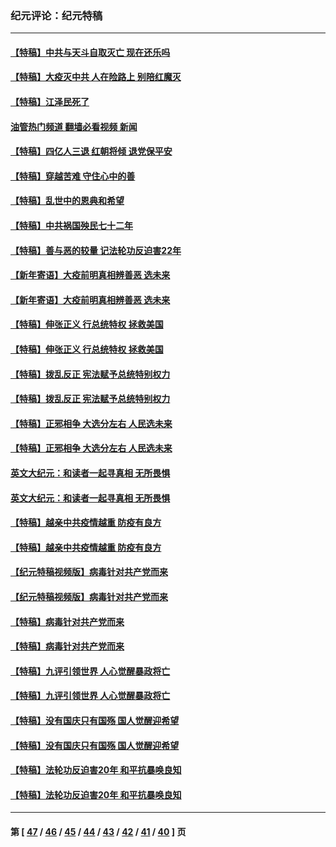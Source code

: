 ### 纪元评论：纪元特稿
---
#### [【特稿】中共与天斗自取灭亡 现在还乐吗](../../pages/nsc424/n13897482.md?02040330) 
#### [【特稿】大疫灭中共 人在险路上 别陪红魔灭](../../pages/nsc424/n13890697.md?02040330) 
#### [【特稿】江泽民死了](../../pages/nsc424/n13876300.md?02040330) 
#### [油管热门频道 翻墙必看视频 新闻](ok?02040330)
#### [【特稿】四亿人三退 红朝将倾 退党保平安](../../pages/nsc424/n13794378.md?02040330) 
#### [【特稿】穿越苦难 守住心中的善](../../pages/nsc424/n13784979.md?02040330) 
#### [【特稿】乱世中的恩典和希望](../../pages/nsc424/n13734687.md?02040330) 
#### [【特稿】中共祸国殃民七十二年](../../pages/nsc424/n13272607.md?02040330) 
#### [【特稿】善与恶的较量 记法轮功反迫害22年](../../pages/nsc424/n13086597.md?02040330) 
#### [【新年寄语】大疫前明真相辨善恶 选未来](../../pages/nsc424/n12660855.md?02040330) 
#### [【新年寄语】大疫前明真相辨善恶 选未来](../../pages/nsc424/n12660855.md?02040330) 
#### [【特稿】伸张正义 行总统特权 拯救美国](../../pages/nsc424/n12616806.md?02040330) 
#### [【特稿】伸张正义 行总统特权 拯救美国](../../pages/nsc424/n12616806.md?02040330) 
#### [【特稿】拨乱反正 宪法赋予总统特别权力](../../pages/nsc424/n12598306.md?02040330) 
#### [【特稿】拨乱反正 宪法赋予总统特别权力](../../pages/nsc424/n12598306.md?02040330) 
#### [【特稿】正邪相争 大选分左右 人民选未来](../../pages/nsc424/n12545208.md?02040330) 
#### [【特稿】正邪相争 大选分左右 人民选未来](../../pages/nsc424/n12545208.md?02040330) 
#### [英文大纪元：和读者一起寻真相 无所畏惧](../../pages/nsc424/n12542027.md?02040330) 
#### [英文大纪元：和读者一起寻真相 无所畏惧](../../pages/nsc424/n12542027.md?02040330) 
#### [【特稿】越亲中共疫情越重 防疫有良方](../../pages/nsc424/n12042989.md?02040330) 
#### [【特稿】越亲中共疫情越重 防疫有良方](../../pages/nsc424/n12042989.md?02040330) 
#### [【纪元特稿视频版】病毒针对共产党而来](../../pages/nsc424/n11977328.md?02040330) 
#### [【纪元特稿视频版】病毒针对共产党而来](../../pages/nsc424/n11977328.md?02040330) 
#### [【特稿】病毒针对共产党而来](../../pages/nsc424/n11928818.md?02040330) 
#### [【特稿】病毒针对共产党而来](../../pages/nsc424/n11928818.md?02040330) 
#### [【特稿】九评引领世界 人心觉醒暴政将亡](../../pages/nsc424/n11660496.md?02040330) 
#### [【特稿】九评引领世界 人心觉醒暴政将亡](../../pages/nsc424/n11660496.md?02040330) 
#### [【特稿】没有国庆只有国殇 国人觉醒迎希望](../../pages/nsc424/n11549354.md?02040330) 
#### [【特稿】没有国庆只有国殇 国人觉醒迎希望](../../pages/nsc424/n11549354.md?02040330) 
#### [【特稿】法轮功反迫害20年 和平抗暴唤良知](../../pages/nsc424/n11389135.md?02040330) 
#### [【特稿】法轮功反迫害20年 和平抗暴唤良知](../../pages/nsc424/n11389135.md?02040330) 

---
#### 第 [ [47](./47.md?02040330) / [46](./46.md?02040330) / [45](./45.md?02040330) / [44](./44.md?02040330) / [43](./43.md?02040330) / [42](./42.md?02040330) / [41](./41.md?02040330) / [40](./40.md?02040330) ] 页
